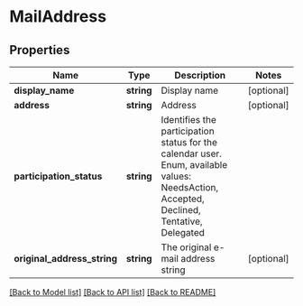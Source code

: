# MailAddress

## Properties
Name | Type | Description | Notes
------------ | ------------- | ------------- | -------------
**display_name** | **string** | Display name | [optional] 
**address** | **string** | Address | [optional] 
**participation_status** | **string** | Identifies the participation status for the calendar user. Enum, available values: NeedsAction, Accepted, Declined, Tentative, Delegated | 
**original_address_string** | **string** | The original e-mail address string | [optional] 



[[Back to Model list]](README.md#documentation-for-models) [[Back to API list]](README.md#documentation-for-api-endpoints) [[Back to README]](README.md)


